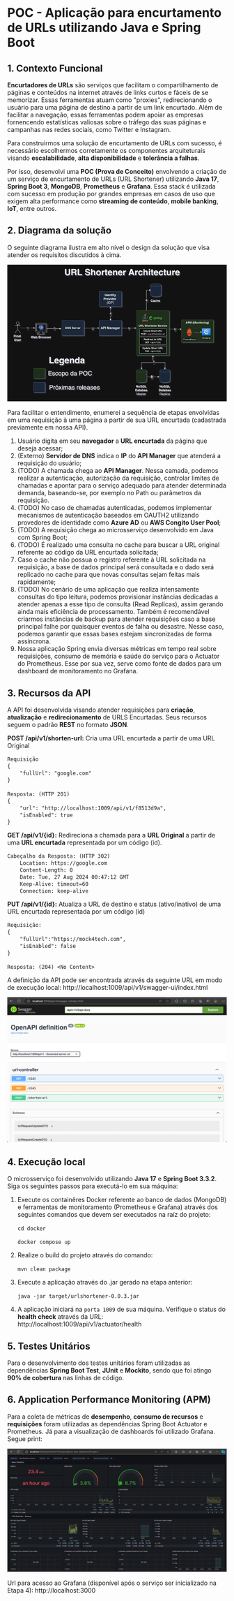 # POC - Aplicação para encurtamento de URLs utilizando Java e Spring Boot 


## 1. Contexto Funcional

**Encurtadores de URLs** são serviços que facilitam o compartilhamento de páginas e conteúdos na internet através de links
curtos e fáceis de se memorizar.
Essas ferramentas atuam como "proxies", redirecionando o usuário para uma página de destino a partir de um link encurtado.
Além de facilitar a navegação, essas ferramentas podem apoiar as empresas fornencendo estatísticas valiosas sobre o tráfego 
das suas páginas e campanhas nas redes sociais, como Twitter e Instagram.

Para construirmos uma solução de encurtamento de URLs com sucesso, é necessário escolhermos corretamente os componentes
arquiteturais visando **escalabilidade**, **alta disponibilidade** e **tolerância a falhas**. 

Por isso, desenvolvi uma **POC (Prova de Conceito)** envolvendo a criação de um serviço de encurtamento de URLs (URL Shortener) utilizando
**Java 17**, **Spring Boot 3**, **MongoDB**, **Prometheus** e **Grafana**. Essa stack é utilizada com sucesso em produção por grandes
empresas em casos de uso que exigem alta performance como **streaming de conteúdo**, **mobile banking**, **IoT**, entre outros.

## 2. Diagrama da solução

O seguinte diagrama ilustra em alto nível o design da solução que visa atender os requisítos discutidos à cima. 

![img_6.png](img_6.png)

Para facilitar o entendimento, enumerei a sequência de etapas envolvidas em uma requisição à uma página
a partir de sua URL encurtada (cadastrada previamente em nossa API).

1. Usuário digita em seu **navegador** a **URL encurtada** da página que deseja acessar;
2. (Externo) **Servidor de DNS** indica o **IP** do **API Manager** que atenderá a requisição do usuário;
3. (TODO) A chamada chega ao **API Manager**. Nessa camada, podemos realizar a autenticação, autorização da requisição, 
controlar limites de chamadas e apontar para o serviço adequado para atender determinada demanda, baseando-se, por 
exemplo no Path ou parâmetros da requisição.
4. (TODO) No caso de chamadas autenticadas, podemos implementar mecanismos de autenticação baseados em OAUTH2 utilizando
provedores de identidade como **Azure AD** ou **AWS Congito User Pool**;
5. (TODO) A requisição chega ao microsserviço desenvolvido em Java com Spring Boot;
6. (TODO) É realizado uma consulta no cache para buscar a URL original referente ao código da URL encurtada solicitada;
7. Caso o cache não possua o registro referente à URL solicitada na requisição, a base de dados principal será
consultada e o dado será replicado no cache para que novas consultas sejam feitas mais rapidamente;
8. (TODO) No cenário de uma aplicação que realiza intensamente consultas do tipo leitura, podemos provisionar instâncias
dedicadas a atender apenas a esse tipo de consulta (Read Replicas), assim gerando ainda mais eficiência de processamento.
Também é recomendável criarmos instâncias de backup para atender requisições caso a base principal falhe por quaisquer eventos
de falha ou desastre. Nesse caso, podemos garantir que essas bases estejam sincronizadas de forma assíncrona.
9. Nossa aplicação Spring envia diversas métricas em tempo real sobre requisições, consumo de memória e saúde do serviço
para o Actuator do Prometheus. Esse por sua vez, serve como fonte de dados para um dashboard de monitoramento no Grafana.

## 3. Recursos da API

A API foi desenvolvida visando atender requisições para **criação**, **atualização** e **redirecionamento** de URLS Encurtadas. Seus 
recursos seguem o padrão **REST** no formato **JSON**.


**POST /api/v1/shorten-url:** Cria uma URL encurtada a partir de uma URL Original

    Requisição
    {
        "fullUrl": "google.com"
    }
    
    Resposta: (HTTP 201)
    {
        "url": "http://localhost:1009/api/v1/f8513d9a",
        "isEnabled": true
    }


**GET /api/v1/{id}:** Redireciona a chamada para a **URL Original** a partir de uma **URL encurtada** representada por 
um código (id).

    Cabeçalho da Resposta: (HTTP 302)
        Location: https://google.com
        Content-Length: 0
        Date: Tue, 27 Aug 2024 00:47:12 GMT
        Keep-Alive: timeout=60
        Connection: keep-alive
       

**PUT /api/v1/{id}:** Atualiza a URL de destino e status (ativo/inativo) de uma URL encurtada representada por um código (id)

    Requisição:
    {
        "fullUrl":"https://mock4tech.com",
        "isEnabled": false
    }
    
    Resposta: (204) <No Content>

A definição da API pode ser encontrada através da seguinte URL em modo de execução local: http://localhost:1009/api/v1/swagger-ui/index.html

![img.png](img.png)


## 4. Execução local

O microsserviço foi desenvolvido utilizando **Java 17** e **Spring Boot 3.3.2**. Siga os seguintes passos para executá-lo em sua máquina:

1. Execute os containêres Docker referente ao banco de dados (MongoDB) e ferramentas
de monitoramento (Prometheus e Grafana) através dos seguintes comandos que devem ser executados na raíz do projeto:
   
    `cd docker`
    
    `docker compose up`

2. Realize o build do projeto através do comando:
    
    `mvn clean package`

3. Execute a aplicação através do .jar gerado na etapa anterior:

    `java -jar target/urlshortener-0.0.3.jar`

4. A aplicação iniciará na `porta 1009` de sua máquina. Verifique o status do **health check** através da URL: http://localhost:1009/api/v1/actuator/health

## 5. Testes Unitários

Para o desenvolvimento dos testes unitários foram utilizadas as dependências **Spring Boot Test**, **JUnit** e **Mockito**, sendo que foi atingo **90% de
cobertura** nas linhas de código.

## 6. Application Performance Monitoring (APM)

Para a coleta de métricas de **desempenho**, **consumo de recursos** e **requisições** foram utilizadas as dependências 
Spring Boot Actuator e Prometheus. Já para a visualização de dashboards foi utilizado Grafana. Segue print:

![img_1.png](img_1.png)

Url para acesso ao Grafana (disponível após o serviço ser inicializado na Etapa 4): http://localhost:3000



